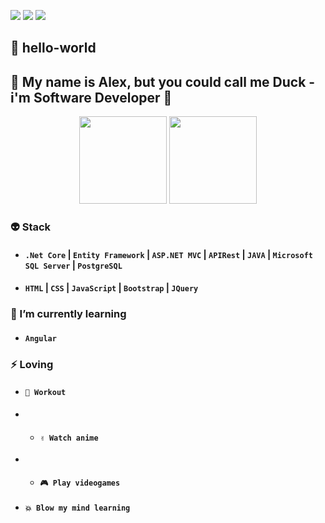  <a href="https://deskiced.github.io" target="_blank"><img src="https://img.shields.io/badge/portfolio-0A0A0A?style=for-the-badge&logo=dev.to&logoColor=white"></a>
 <a href="https://www.linkedin.com/in/alex-cabanillas" target="_blank"><img src="https://img.shields.io/badge/-LinkedIn-%230077B5?style=for-the-badge&logo=linkedin&logoColor=white"></a>
 <a href = "mailto:cabanillasalex01@gmail.com"><img src="https://img.shields.io/badge/-Gmail-%23333?style=for-the-badge&logo=gmail&logoColor=white"></a>
 
## 👋 hello-world 
## 👦 My name is Alex, but you could call me Duck - i'm Software Developer 🚀 
<div align="center">
<img style="height: 140px" src="https://github-readme-stats.vercel.app/api?username=dducken&theme=gruvbox">
<img style="height: 140px;" src="https://github-readme-stats.vercel.app/api/top-langs/?username=dducken&layout=compact&langs_count=7&theme=gruvbox">
</div>

### 👽 Stack
* #### **`.Net Core`** | **`Entity Framework`** | **`ASP.NET MVC`** | **`APIRest`** | **`JAVA`** | **`Microsoft SQL Server`** | **`PostgreSQL`**   
* #### **`HTML`** | **`CSS`** | **`JavaScript`** | **`Bootstrap`** | **`JQuery`**

### 🌟 I’m currently learning 
* #### **`Angular`**  

### ⚡ Loving 
* #### **`💪 Workout`** 
* * #### **`✌ Watch anime `**
* * #### **`🎮 Play videogames `**
* #### **`💥 Blow my mind learning`**



<!--
**dducken/dducken** is a ✨ _special_ ✨ repository because its `README.md` (this file) appears on your GitHub profile.
-->
